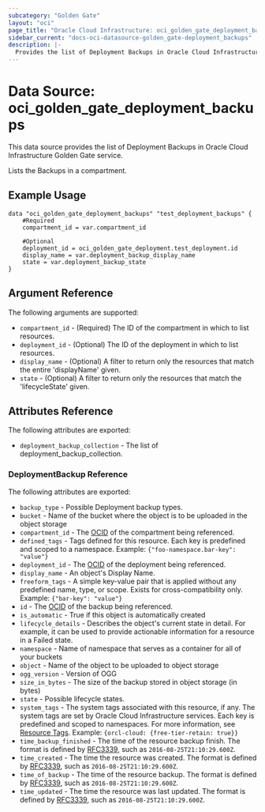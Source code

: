 ```yaml
---
subcategory: "Golden Gate"
layout: "oci"
page_title: "Oracle Cloud Infrastructure: oci_golden_gate_deployment_backups"
sidebar_current: "docs-oci-datasource-golden_gate-deployment_backups"
description: |-
  Provides the list of Deployment Backups in Oracle Cloud Infrastructure Golden Gate service
---
```


# Data Source: oci_golden_gate_deployment_backups
This data source provides the list of Deployment Backups in Oracle Cloud Infrastructure Golden Gate service.

Lists the Backups in a compartment.


## Example Usage

```hcl
data "oci_golden_gate_deployment_backups" "test_deployment_backups" {
	#Required
	compartment_id = var.compartment_id

	#Optional
	deployment_id = oci_golden_gate_deployment.test_deployment.id
	display_name = var.deployment_backup_display_name
	state = var.deployment_backup_state
}
```

## Argument Reference

The following arguments are supported:

* `compartment_id` - (Required) The ID of the compartment in which to list resources. 
* `deployment_id` - (Optional) The ID of the deployment in which to list resources. 
* `display_name` - (Optional) A filter to return only the resources that match the entire 'displayName' given. 
* `state` - (Optional) A filter to return only the resources that match the 'lifecycleState' given. 


## Attributes Reference

The following attributes are exported:

* `deployment_backup_collection` - The list of deployment_backup_collection.

### DeploymentBackup Reference

The following attributes are exported:

* `backup_type` - Possible Deployment backup types. 
* `bucket` - Name of the bucket where the object is to be uploaded in the object storage
* `compartment_id` - The [OCID](https://docs.cloud.oracle.com/iaas/Content/General/Concepts/identifiers.htm) of the compartment being referenced. 
* `defined_tags` - Tags defined for this resource. Each key is predefined and scoped to a namespace. Example: `{"foo-namespace.bar-key": "value"}` 
* `deployment_id` - The [OCID](https://docs.cloud.oracle.com/iaas/Content/General/Concepts/identifiers.htm) of the deployment being referenced. 
* `display_name` - An object's Display Name. 
* `freeform_tags` - A simple key-value pair that is applied without any predefined name, type, or scope. Exists for cross-compatibility only. Example: `{"bar-key": "value"}` 
* `id` - The [OCID](https://docs.cloud.oracle.com/iaas/Content/General/Concepts/identifiers.htm) of the backup being referenced. 
* `is_automatic` - True if this object is automatically created 
* `lifecycle_details` - Describes the object's current state in detail. For example, it can be used to provide actionable information for a resource in a Failed state. 
* `namespace` - Name of namespace that serves as a container for all of your buckets
* `object` - Name of the object to be uploaded to object storage
* `ogg_version` - Version of OGG 
* `size_in_bytes` - The size of the backup stored in object storage (in bytes) 
* `state` - Possible lifecycle states. 
* `system_tags` - The system tags associated with this resource, if any. The system tags are set by Oracle Cloud Infrastructure services. Each key is predefined and scoped to namespaces.  For more information, see [Resource Tags](https://docs.cloud.oracle.com/iaas/Content/General/Concepts/resourcetags.htm). Example: `{orcl-cloud: {free-tier-retain: true}}` 
* `time_backup_finished` - The time of the resource backup finish. The format is defined by [RFC3339](https://tools.ietf.org/html/rfc3339), such as `2016-08-25T21:10:29.600Z`. 
* `time_created` - The time the resource was created. The format is defined by [RFC3339](https://tools.ietf.org/html/rfc3339), such as `2016-08-25T21:10:29.600Z`. 
* `time_of_backup` - The time of the resource backup. The format is defined by [RFC3339](https://tools.ietf.org/html/rfc3339), such as `2016-08-25T21:10:29.600Z`. 
* `time_updated` - The time the resource was last updated. The format is defined by [RFC3339](https://tools.ietf.org/html/rfc3339), such as `2016-08-25T21:10:29.600Z`. 

